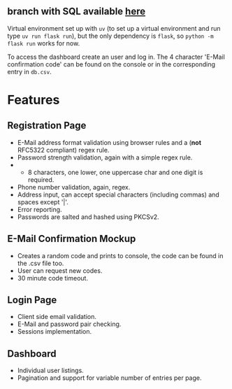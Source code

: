 ## branch with SQL available [here](https://github.com/akkaygin/staj/tree/sql)

Virtual environment set up with `uv` (to set up a virtual environment and run type `uv run flask run`), but the only dependency is `flask`, so `python -m flask run` works for now.

To access the dashboard create an user and log in. The 4 character 'E-Mail confirmation code' can be found on the console or in the corresponding entry in `db.csv`.

# Features
## Registration Page
- E-Mail address format validation using browser rules and a (**not** RFC5322 compliant) regex rule.
- Password strength validation, again with a simple regex rule.
- - 8 characters, one lower, one uppercase char and one digit is required.
- Phone number validation, again, regex.
- Address input, can accept special characters (including commas) and spaces except '|'.
- Error reporting.
- Passwords are salted and hashed using PKCSv2.

## E-Mail Confirmation Mockup
- Creates a random code and prints to console, the code can be found in the .csv file too.
- User can request new codes.
- 30 minute code timeout.

## Login Page
- Client side email validation.
- E-Mail and password pair checking.
- Sessions implementation.

## Dashboard
- Individual user listings.
- Pagination and support for variable number of entries per page.